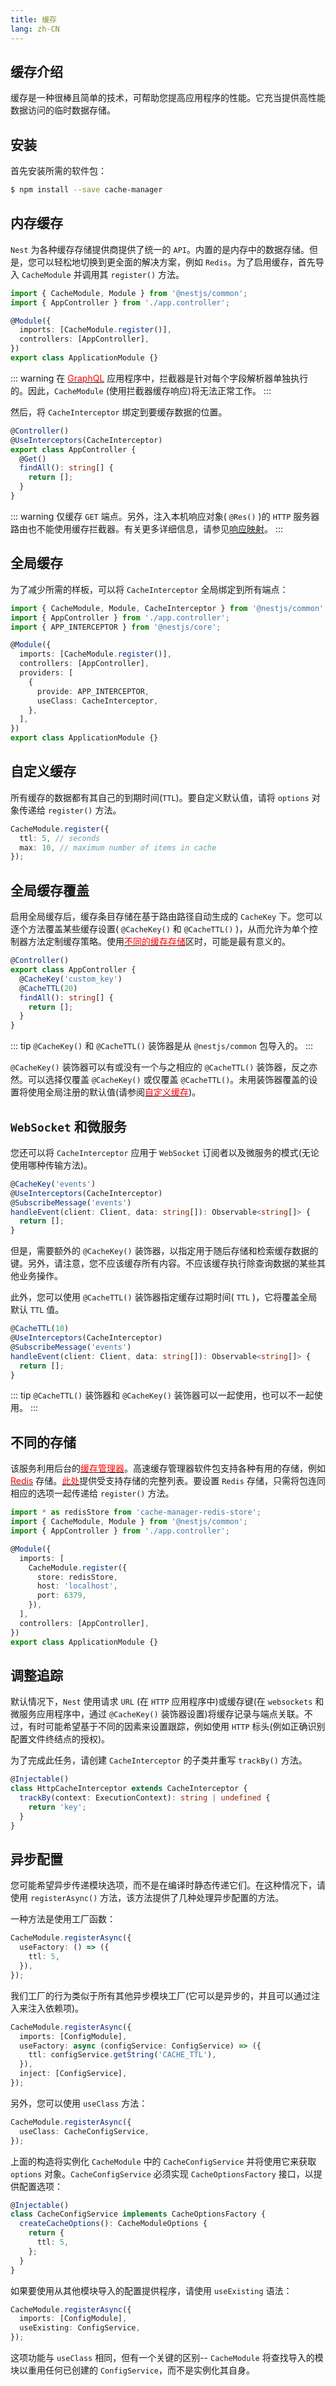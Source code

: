 ```yaml
---
title: 缓存
lang: zh-CN
---
```


## 缓存介绍

缓存是一种很棒且简单的技术，可帮助您提高应用程序的性能。它充当提供高性能数据访问的临时数据存储。


## 安装

首先安装所需的软件包：

```bash
$ npm install --save cache-manager
```



## 内存缓存

`Nest` 为各种缓存存储提供商提供了统一的 `API`。内置的是内存中的数据存储。但是，您可以轻松地切换到更全面的解决方案，例如 `Redis`。为了启用缓存，首先导入 `CacheModule` 并调用其 `register()` 方法。

```typescript
import { CacheModule, Module } from '@nestjs/common';
import { AppController } from './app.controller';

@Module({
  imports: [CacheModule.register()],
  controllers: [AppController],
})
export class ApplicationModule {}
```

::: warning
在 [<font color=red>GraphQL</font>](https://docs.nestjs.com/graphql/quick-start) 应用程序中，拦截器是针对每个字段解析器单独执行的。因此，`CacheModule` (使用拦截器缓存响应)将无法正常工作。
:::

然后，将 `CacheInterceptor` 绑定到要缓存数据的位置。

```typescript
@Controller()
@UseInterceptors(CacheInterceptor)
export class AppController {
  @Get()
  findAll(): string[] {
    return [];
  }
}
```

::: warning
仅缓存 `GET` 端点。另外，注入本机响应对象( `@Res()` )的 `HTTP` 服务器路由也不能使用缓存拦截器。有关更多详细信息，请参见[响应映射](https://docs.nestjs.com/interceptors#response-mapping)。
:::




## 全局缓存

为了减少所需的样板，可以将 `CacheInterceptor` 全局绑定到所有端点：

```typescript
import { CacheModule, Module, CacheInterceptor } from '@nestjs/common';
import { AppController } from './app.controller';
import { APP_INTERCEPTOR } from '@nestjs/core';

@Module({
  imports: [CacheModule.register()],
  controllers: [AppController],
  providers: [
    {
      provide: APP_INTERCEPTOR,
      useClass: CacheInterceptor,
    },
  ],
})
export class ApplicationModule {}
```



## 自定义缓存

所有缓存的数据都有其自己的到期时间(`TTL`)。要自定义默认值，请将 `options` 对象传递给 `register()` 方法。

```typescript
CacheModule.register({
  ttl: 5, // seconds
  max: 10, // maximum number of items in cache
});
```



## 全局缓存覆盖

启用全局缓存后，缓存条目存储在基于路由路径自动生成的 `CacheKey` 下。您可以逐个方法覆盖某些缓存设置( `@CacheKey()` 和 `@CacheTTL()` )，从而允许为单个控制器方法定制缓存策略。使用[<font color=red>不同的缓存存储</font>](https://docs.nestjs.com/techniques/caching#different-stores)区时，可能是最有意义的。

```typescript
@Controller()
export class AppController {
  @CacheKey('custom_key')
  @CacheTTL(20)
  findAll(): string[] {
    return [];
  }
}
```

::: tip
`@CacheKey()` 和 `@CacheTTL()` 装饰器是从 `@nestjs/common` 包导入的。
:::

`@CacheKey()` 装饰器可以有或没有一个与之相应的 `@CacheTTL()` 装饰器，反之亦然。可以选择仅覆盖 `@CacheKey()` 或仅覆盖 `@CacheTTL()`。未用装饰器覆盖的设置将使用全局注册的默认值(请参阅[<font color=red>自定义缓存</font>](https://docs.nestjs.com/techniques/caching#customize-caching))。



## `WebSocket` 和微服务

您还可以将 `CacheInterceptor` 应用于 `WebSocket` 订阅者以及微服务的模式(无论使用哪种传输方法)。

```typescript
@CacheKey('events')
@UseInterceptors(CacheInterceptor)
@SubscribeMessage('events')
handleEvent(client: Client, data: string[]): Observable<string[]> {
  return [];
}
```

但是，需要额外的 `@CacheKey()` 装饰器，以指定用于随后存储和检索缓存数据的键。另外，请注意，您不应该缓存所有内容。不应该缓存执行除查询数据的某些其他业务操作。

此外，您可以使用 `@CacheTTL()` 装饰器指定缓存过期时间( `TTL` )，它将覆盖全局默认 `TTL` 值。

```typescript
@CacheTTL(10)
@UseInterceptors(CacheInterceptor)
@SubscribeMessage('events')
handleEvent(client: Client, data: string[]): Observable<string[]> {
  return [];
}
```

::: tip
`@CacheTTL()` 装饰器和 `@CacheKey()` 装饰器可以一起使用，也可以不一起使用。
:::



## 不同的存储

该服务利用后台的[<font color=red>缓存管理器</font>](https://github.com/BryanDonovan/node-cache-manager)。高速缓存管理器软件包支持各种有用的存储，例如 [<font color=red>Redis</font>](https://github.com/dabroek/node-cache-manager-redis-store) 存储。[<font color=red>此处</font>](https://github.com/BryanDonovan/node-cache-manager#store-engines)提供受支持存储的完整列表。要设置 `Redis` 存储，只需将包连同相应的选项一起传递给 `register()` 方法。

```typescript
import * as redisStore from 'cache-manager-redis-store';
import { CacheModule, Module } from '@nestjs/common';
import { AppController } from './app.controller';

@Module({
  imports: [
    CacheModule.register({
      store: redisStore,
      host: 'localhost',
      port: 6379,
    }),
  ],
  controllers: [AppController],
})
export class ApplicationModule {}
```


## 调整追踪

默认情况下，`Nest` 使用请求 `URL` (在 `HTTP` 应用程序中)或缓存键(在 `websockets` 和微服务应用程序中，通过 `@CacheKey()` 装饰器设置)将缓存记录与端点关联。不过，有时可能希望基于不同的因素来设置跟踪，例如使用 `HTTP` 标头(例如正确识别配置文件终结点的授权)。

为了完成此任务，请创建 `CacheInterceptor` 的子类并重写 `trackBy()` 方法。

```typescript
@Injectable()
class HttpCacheInterceptor extends CacheInterceptor {
  trackBy(context: ExecutionContext): string | undefined {
    return 'key';
  }
}
```



## 异步配置

您可能希望异步传递模块选项，而不是在编译时静态传递它们。在这种情况下，请使用 `registerAsync()` 方法，该方法提供了几种处理异步配置的方法。

一种方法是使用工厂函数：

```typescript
CacheModule.registerAsync({
  useFactory: () => ({
    ttl: 5,
  }),
});
```

我们工厂的行为类似于所有其他异步模块工厂(它可以是异步的，并且可以通过注入来注入依赖项)。


```typescript
CacheModule.registerAsync({
  imports: [ConfigModule],
  useFactory: async (configService: ConfigService) => ({
    ttl: configService.getString('CACHE_TTL'),
  }),
  inject: [ConfigService],
});
```

另外，您可以使用 `useClass` 方法：

```typescript
CacheModule.registerAsync({
  useClass: CacheConfigService,
});
```

上面的构造将实例化 `CacheModule` 中的 `CacheConfigService` 并将使用它来获取 `options` 对象。`CacheConfigService` 必须实现 `CacheOptionsFactory` 接口，以提供配置选项：

```typescript
@Injectable()
class CacheConfigService implements CacheOptionsFactory {
  createCacheOptions(): CacheModuleOptions {
    return {
      ttl: 5,
    };
  }
}
```

如果要使用从其他模块导入的配置提供程序，请使用 `useExisting` 语法：

```typescript
CacheModule.registerAsync({
  imports: [ConfigModule],
  useExisting: ConfigService,
});
```

这项功能与 `useClass` 相同，但有一个关键的区别-- `CacheModule` 将查找导入的模块以重用任何已创建的 `ConfigService`，而不是实例化其自身。